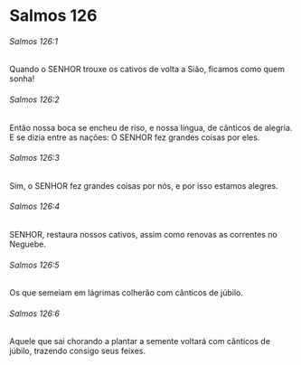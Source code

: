 # Salmos 126

###### Salmos 126:1

Quando o SENHOR trouxe os cativos de volta a Sião, ficamos como quem sonha!

###### Salmos 126:2

Então nossa boca se encheu de riso, e nossa língua, de cânticos de alegria. E se dizia entre as nações: O SENHOR fez grandes coisas por eles.

###### Salmos 126:3

Sim, o SENHOR fez grandes coisas por nós, e por isso estamos alegres.

###### Salmos 126:4

SENHOR, restaura nossos cativos, assim como renovas as correntes no Neguebe.

###### Salmos 126:5

Os que semeiam em lágrimas colherão com cânticos de júbilo.

###### Salmos 126:6

Aquele que sai chorando a plantar a semente voltará com cânticos de júbilo, trazendo consigo seus feixes.

